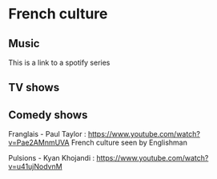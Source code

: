 # French culture

## Music
This is a link to a spotify series

## TV shows

## Comedy shows
Franglais - Paul Taylor : https://www.youtube.com/watch?v=Pae2AMnmUVA
French culture seen by Englishman

Pulsions - Kyan Khojandi : https://www.youtube.com/watch?v=u41ujNodvnM
